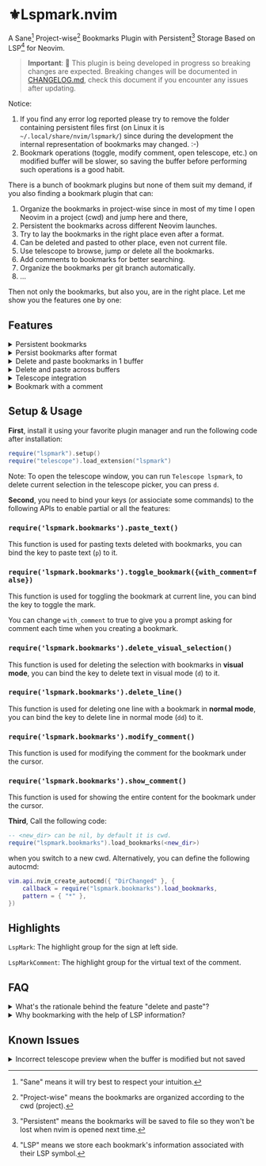 # ⚜️Lspmark.nvim

A Sane[^1] Project-wise[^2] Bookmarks Plugin with Persistent[^3] Storage Based on LSP[^4] for Neovim.

>**Important**: 🚧 This plugin is being developed in progress so breaking changes are expected. Breaking changes will be documented in [CHANGELOG.md](https://github.com/tristone13th/lspmark.nvim/blob/main/CHANGELOG.md), check this document if you encounter any issues after updating.

Notice:

1. If you find any error log reported please try to remove the folder containing persistent files first (on Linux it is `~/.local/share/nvim/lspmark/`) since during the development the internal representation of bookmarks may changed. :-)
2. Bookmark operations (toggle, modify comment, open telescope, etc.) on modified buffer will be slower, so saving the buffer before performing such operations is a good habit.

There is a bunch of bookmark plugins but none of them suit my demand, if you also finding a bookmark plugin that can:

1. Organize the bookmarks in project-wise since in most of my time I open Neovim in a project (cwd) and jump here and there,
2. Persistent the bookmarks across different Neovim launches.
3. Try to lay the bookmarks in the right place even after a format.
4. Can be deleted and pasted to other place, even not current file.
5. Use telescope to browse, jump or delete all the bookmarks.
6. Add comments to bookmarks for better searching.
7. Organize the bookmarks per git branch automatically.
8. …

Then not only the bookmarks, but also you, are in the right place. Let me show you the features one by one:

## Features

<details>
  <summary>Persistent bookmarks</summary>
  <br>
  
  ![persistent](https://github.com/tristone13th/lspmark.nvim/assets/17382962/b23b3c5a-b489-45c5-b5a3-afbc57590c47)
</details>

<details>
  <summary>Persist bookmarks after format</summary>
  <br>
  
  ![format](https://github.com/tristone13th/lspmark.nvim/assets/17382962/cdf24f0f-e2c5-49b3-82c2-94295c51d64c)
</details>

<details>
  <summary>Delete and paste bookmarks in 1 buffer</summary>
  <br>
  
  ![buffer](https://github.com/tristone13th/lspmark.nvim/assets/17382962/6639c3c6-7900-40b8-b681-c3f48255a016)
</details>

<details>
  <summary>Delete and paste across buffers</summary>
  <br>
  
  ![buffers](https://github.com/tristone13th/lspmark.nvim/assets/17382962/6447be15-860e-405e-ad4d-f1cd997dd94a)
</details>

<details>
  <summary>Telescope integration</summary>
  <br>
  
  ![telescope](https://github.com/tristone13th/lspmark.nvim/assets/17382962/9944a07c-6d29-4a4c-a473-9d088f9902c3)
</details>

<details>
  <summary>Bookmark with a comment</summary>
  <br>

  ![comment](https://github.com/tristone13th/lspmark.nvim/assets/17382962/98a5e84b-6b95-47bd-a3aa-c1c834880d39)
</details>

## Setup & Usage

**First**, install it using your favorite plugin manager and run the following code after installation:

```lua
require("lspmark").setup()
require("telescope").load_extension("lspmark")
```

Note: To open the telescope window, you can run `Telescope lspmark`, to delete current selection in the telescope picker, you can press `d`.

**Second**, you need to bind your keys (or assiociate some commands) to the following APIs to enable partial or all the features:

### `require('lspmark.bookmarks').paste_text()`

This function is used for pasting texts deleted with bookmarks, you can bind the key to paste text (`p`) to it.

### `require('lspmark.bookmarks').toggle_bookmark({with_comment=false})`

This function is used for toggling the bookmark at current line, you can bind the key to toggle the mark.

You can change `with_comment` to true to give you a prompt asking for comment each time when you creating a bookmark.

### `require('lspmark.bookmarks').delete_visual_selection()`

This function is used for deleting the selection with bookmarks in **visual mode**, you can bind the key to delete text in visual mode (`d`) to it.

### `require('lspmark.bookmarks').delete_line()`

This function is used for deleting one line with a bookmark in **normal mode**, you can bind the key to delete line in normal mode (`dd`) to it.

### `require('lspmark.bookmarks').modify_comment()`

This function is used for modifying the comment for the bookmark under the cursor.

### `require('lspmark.bookmarks').show_comment()`

This function is used for showing the entire content for the bookmark under the cursor.

**Third**, Call the following code:

```lua
-- <new_dir> can be nil, by default it is cwd.
require("lspmark.bookmarks").load_bookmarks(<new_dir>)
```

when you switch to a new cwd. Alternatively, you can define the following autocmd:

```lua
vim.api.nvim_create_autocmd({ "DirChanged" }, {
    callback = require("lspmark.bookmarks").load_bookmarks,
    pattern = { "*" },
})
```

## Highlights

`LspMark`: The highlight group for the sign at left side.

`LspMarkComment`: The highlight group for the virtual text of the comment.

## FAQ

<details>
  <summary>What's the rationale behind the feature "delete and paste"?</summary>
  <br>
This plugin does not just aim for code navigating, it is also for code refactoring/writing, during which we will move the code snippets around frequently, so developers won't want to lose their bookmarks in a code snippet just because it is moved from a place to another.
</details>

<details>
  <summary>Why bookmarking with the help of LSP information?</summary>
  <br>
The symbols in LSP could be considered as the basic logical element for coding. For example, when we format, a line of text could be added, deleted, or even moved to another place, but the LSP symbols in the document won't change a lot. With the help of the information on each LSP symbol, we only need to save each bookmark's offset in that symbol so most of the bookmarks will be kept in their original place, given the fact that most of the developers prefer incremental format rather than format a file entirely. So only the bookmarks in the formatted symbols will be affected and may be placed in another place. This plugin aims to try to keep each bookmark in the place it should be. If you have any ideas to mitigate this, don't hesitate to submit an issue or PR!
</details>

## Known Issues

<details>
  <summary>Incorrect telescope preview when the buffer is modified but not saved</summary>
  <br>
  This is a known issue of Telescope, see this https://github.com/nvim-telescope/telescope.nvim/issues/2481 and https://github.com/nvim-telescope/telescope.nvim/pull/2946.
</details>

[^1]: "Sane" means it will try best to respect your intuition.
[^2]: "Project-wise" means the bookmarks are organized according to the cwd (project).
[^3]: "Persistent" means the bookmarks will be saved to file so they won't be lost when nvim is opened next time.
[^4]: "LSP" means we store each bookmark's information associated with their LSP symbol.

